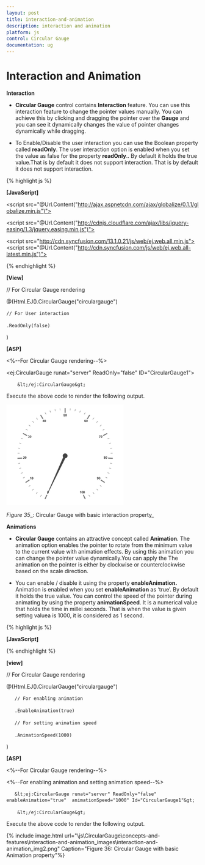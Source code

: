 ```yaml
---
layout: post
title: interaction-and-animation
description: interaction and animation
platform: js
control: Circular Gauge
documentation: ug
---
```


# Interaction and Animation

**Interaction**

* **Circular Gauge** control contains **Interaction** feature. You can use this interaction feature to change the pointer values manually. You can achieve this by clicking and dragging the pointer over the **Gauge** and you can see it dynamically changes the value of pointer changes dynamically while dragging.

*  To Enable/Disable the user interaction you can use the Boolean property called **readOnly**. The user interaction option is enabled when you set the value as false for the property **readOnly**.. By default it holds the true value.That is by default it does not support interaction. That is by default it does not support interaction.


{% highlight js %}

**[JavaScript]**

<!DOCTYPE html>
<html xmlns="http://www.w3.org/1999/xhtml">
<head>
<title>Circular Gauge JS Default Functionalities</title>
<script src="@Url.Content("http://code.jquery.com/jquery-1.10.2.min.js ")"></script>


<script src="@Url.Content("http://ajax.aspnetcdn.com/ajax/globalize/0.1.1/globalize.min.js")"></script>

<script src="@Url.Content("http://cdnjs.cloudflare.com/ajax/libs/jquery-easing/1.3/jquery.easing.min.js")"></script>

<script src="http://cdn.syncfusion.com/13.1.0.21/js/web/ej.web.all.min.js">
</script><script src="@Url.Content("http://cdn.syncfusion.com/js/web/ej.web.all-latest.min.js")"></script>

</head>

<body>
<div id="CircularGauge1">
</div>


<script type="text/javascript">
$(function () {

// For Circular Gauge rendering
$("#CircularGauge1").ejCircularGauge({
// For User interaction
**readOnly: false,**
})
});
</script>
</body>
</html>




{% endhighlight %}





**[View]**

// For Circular Gauge rendering

@(Html.EJ().CircularGauge("circulargauge")

    // For User interaction

    .ReadOnly(false)

)



**[ASP]**



&lt;%--For Circular Gauge rendering--%&gt;

&lt;ej:CircularGauge runat="server" ReadOnly="false" ID="CircularGauge1"&gt;

        &lt;/ej:CircularGauge&gt; 



Execute the above code to render the following output.



![](interaction-and-animation_images\interaction-and-animation_img1.png)

 _Figure_ _35__: Circular Gauge with basic interaction property_

**Animations**

* **Circular Gauge** contains an attractive concept called **Animation**. The animation option enables the pointer to rotate from the minimum value to the current value with animation effects. By using this animation you can change the pointer value dynamically.You can apply the The animation on the pointer is either by clockwise or counterclockwise based on the scale direction. 

* You can enable / disable it using the property **enableAnimation.** Animation is enabled when you set **enableAnimation** as ‘true’. By default it holds the true value. You can control the speed of the pointer during animating by using the property **animationSpeed**. It is a numerical value that holds the time in millei seconds. That is when the value is given setting valuea is 1000, it is considered as 1 second.



{% highlight js %}

**[JavaScript]**
<div id="CircularGauge1"></div>

<script type="text/javascript">
$(function () {

// For Circular Gauge rendering
$("#CircularGauge1").ejCircularGauge({
// For enabling animation
**enableAnimation: true,**
// For setting animation speed
**animationSpeed:1000**
})
});
</script>



{% endhighlight %}



**[view]**

// For Circular Gauge rendering

@(Html.EJ().CircularGauge("circulargauge")

       // For enabling animation

       .EnableAnimation(true)

       // For setting animation speed

       .AnimationSpeed(1000)

)





**[ASP]**



  &lt;%--For Circular Gauge rendering--%&gt; 

  &lt;%--For enabling animation and setting animation speed--%&gt;

       &lt;ej:CircularGauge runat="server" ReadOnly="false" enableAnimation="true"  animationSpeed="1000" Id="CircularGauge1"&gt;

        &lt;/ej:CircularGauge&gt;





Execute the above code to render the following output.



{% include image.html url="\js\CircularGauge\concepts-and-features\interaction-and-animation_images\interaction-and-animation_img2.png" Caption="Figure 36: Circular Gauge with basic Animation property"%}

